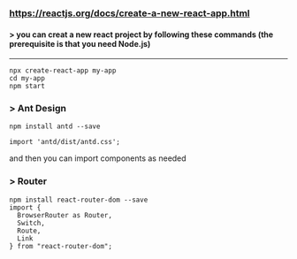 ### https://reactjs.org/docs/create-a-new-react-app.html

#### > you can creat a new react project by following these commands (the prerequisite is that you need Node.js)

---

```
npx create-react-app my-app
cd my-app
npm start
```

### > Ant Design

```
npm install antd --save
```

```
import 'antd/dist/antd.css';
```

and then you can import components as needed

### > Router

```
npm install react-router-dom --save
import {
  BrowserRouter as Router,
  Switch,
  Route,
  Link
} from "react-router-dom";
```

```

```


```

```
